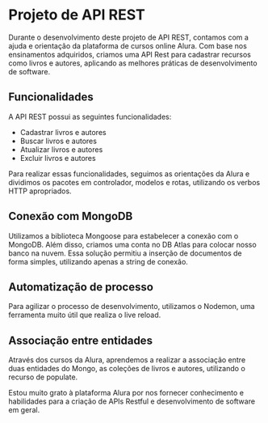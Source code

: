 # Projeto de API REST
Durante o desenvolvimento deste projeto de API REST, contamos com a ajuda e orientação da plataforma de cursos online Alura. Com base nos ensinamentos adquiridos, criamos uma API Rest para cadastrar recursos como livros e autores, aplicando as melhores práticas de desenvolvimento de software.

## Funcionalidades
A API REST possui as seguintes funcionalidades:

- Cadastrar livros e autores
- Buscar livros e autores
- Atualizar livros e autores
- Excluir livros e autores

Para realizar essas funcionalidades, seguimos as orientações da Alura e dividimos os pacotes em controlador, modelos e rotas, utilizando os verbos HTTP apropriados.

## Conexão com MongoDB
Utilizamos a biblioteca Mongoose para estabelecer a conexão com o MongoDB. Além disso, criamos uma conta no DB Atlas para colocar nosso banco na nuvem. Essa solução permitiu a inserção de documentos de forma simples, utilizando apenas a string de conexão.

## Automatização de processo
Para agilizar o processo de desenvolvimento, utilizamos o Nodemon, uma ferramenta muito útil que realiza o live reload.

## Associação entre entidades
Através dos cursos da Alura, aprendemos a realizar a associação entre duas entidades do Mongo, as coleções de livros e autores, utilizando o recurso de populate.

Estou muito grato à plataforma Alura por nos fornecer conhecimento e habilidades para a criação de APIs Restful e desenvolvimento de software em geral.

